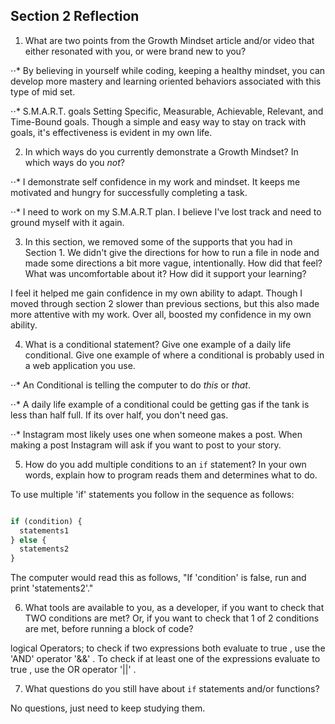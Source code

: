 ## Section 2 Reflection

1. What are two points from the Growth Mindset article and/or video that either resonated with you, or were brand new to you?

⋅⋅* By believing in yourself while coding, keeping a healthy mindset, you can develop more mastery and learning oriented behaviors associated with this type of mid set.

⋅⋅* S.M.A.R.T. goals Setting Specific, Measurable, Achievable, Relevant, and Time-Bound goals. Though a simple and easy way to stay on track with goals, it's effectiveness is evident in my own life.


2. In which ways do you currently demonstrate a Growth Mindset? In which ways do you _not_?

⋅⋅* I demonstrate self confidence in my work and mindset. It keeps me motivated and hungry for successfully completing a task.

⋅⋅* I need to work on my S.M.A.R.T plan. I believe I've lost track and need to ground myself with it again. 

3. In this section, we removed some of the supports that you had in Section 1. We didn't give the directions for how to run a file in node and made some directions a bit more vague, intentionally. How did that feel? What was uncomfortable about it? How did it support your learning?

I feel it helped me gain confidence in my own ability to adapt. Though I moved through section 2 slower than previous sections, but this also made more attentive with my work. Over all, boosted my confidence in my own ability.

4. What is a conditional statement? Give one example of a daily life conditional. Give one example of where a conditional is probably used in a web application you use.

⋅⋅* An Conditional is telling the computer to do _this_ or _that_.

⋅⋅* A daily life example of a conditional could be getting gas if the tank is less than half full. If its over half, you don't need gas.

⋅⋅* Instagram most likely uses one when someone makes a post. When making a post Instagram will ask if you want to post to your story.

5. How do you add multiple conditions to an `if` statement? In your own words, explain how to program reads them and determines what to do.

To use multiple 'if' statements you follow in the sequence as follows:

```JavaScript

if (condition) {
  statements1
} else {
  statements2
}
```

The computer would read this as follows, "If 'condition' is false, run and print 'statements2'."




6. What tools are available to you, as a developer, if you want to check that TWO conditions are met? Or, if you want to check that 1 of 2 conditions are met, before running a block of code?

logical Operators; to check if two expressions both evaluate to true , use the 'AND' operator '&&' . To check if at least one of the expressions evaluate to true , use the OR operator '||' .


7. What questions do you still have about `if` statements and/or functions?

No questions, just need to keep studying them.
